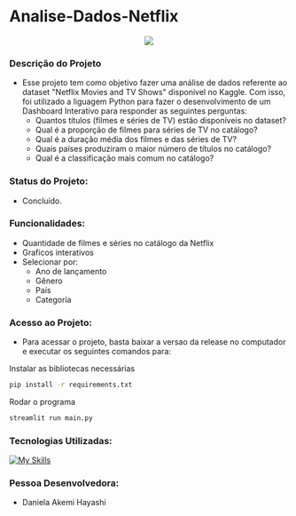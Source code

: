 # Analise-Dados-Netflix

<div align="center">
    <img src="https://github.com/user-attachments/assets/b69535e0-852c-4652-8eca-ce95ee57baa9">
</div>

### Descrição do Projeto
- Esse projeto tem como objetivo fazer uma análise de dados referente ao dataset "Netflix Movies and TV Shows" disponivel no Kaggle. Com isso, foi utilizado a liguagem Python para fazer o desenvolvimento de um Dashboard Interativo para responder as seguintes perguntas:
    - Quantos títulos (filmes e séries de TV) estão disponíveis no dataset?
    - Qual é a proporção de filmes para séries de TV no catálogo?
    - Qual é a duração média dos filmes e das séries de TV?
    - Quais países produziram o maior número de títulos no catálogo?
    - Qual é a classificação mais comum no catálogo?

### Status do Projeto: 
- Concluído.

### Funcionalidades:
- Quantidade de filmes e séries no catálogo da Netflix
- Graficos interativos
- Selecionar por:
  - Ano de lançamento
  - Gênero
  - País
  - Categoria


### Acesso ao Projeto:
- Para acessar o projeto, basta baixar a versao da release no computador e executar os seguintes comandos para:

Instalar as bibliotecas necessárias
```sh
pip install -r requirements.txt
```

Rodar o programa
```sh
streamlit run main.py
```

### Tecnologias Utilizadas:

[![My Skills](https://skillicons.dev/icons?i=py,vscode)](https://skillicons.dev)

### Pessoa Desenvolvedora: 
- Daniela Akemi Hayashi

